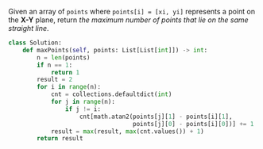 Given an array of `points` where `points[i] = [xi, yi]` represents a point on the **X-Y** plane, return _the maximum number of points that lie on the same straight line_.

```python
class Solution:
    def maxPoints(self, points: List[List[int]]) -> int:
        n = len(points)
        if n == 1:
            return 1
        result = 2
        for i in range(n):
            cnt = collections.defaultdict(int)
            for j in range(n):
                if j != i:
                    cnt[math.atan2(points[j][1] - points[i][1],
                                   points[j][0] - points[i][0])] += 1
            result = max(result, max(cnt.values()) + 1)
        return result
```
